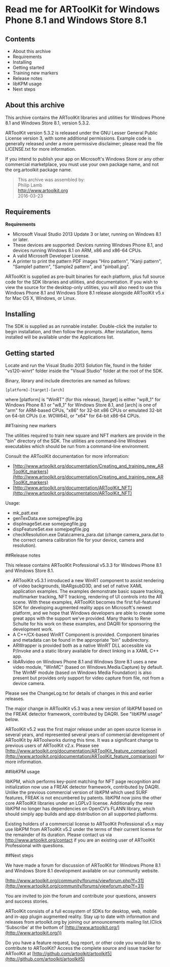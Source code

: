 # Read me for ARToolKit for Windows Phone 8.1 and Windows Store 8.1

## Contents

- About this archive
- Requirements
- Installing
- Getting started
- Training new markers
- Release notes
- libKPM usage
- Next steps


## About this archive

This archive contains the ARToolKit libraries and utilities for Windows Phone 8.1 and Windows Store 8.1, version 5.3.2.

ARToolKit version 5.3.2 is released under the GNU Lesser General Public License version 3, with some additional permissions. Example code is generally released under a more permissive disclaimer; please read the file LICENSE.txt for more information.

If you intend to publish your app on Microsoft's Windows Store or any other commercial marketplace, you must use your own package name, and not the org.artoolkit package name.

>This archive was assembled by:  
    Philip Lamb  
    http://www.artoolkit.org  
    2016-03-23  


## Requirements

**Requirements**  
- Microsoft Visual Studio 2013 Update 3 or later, running on Windows 8.1 or later.  
- These devices are supported: Devices running Windows Phone 8.1, and devices running Windows 8.1 on ARM, x86 and x86-64 CPUs.  
- A valid Microsoft Developer License.  
- A printer to print the pattern PDF images "Hiro pattern", "Kanji pattern", "Sample1 pattern", "Sample2 pattern", and "pinball.jpg".  

ARToolKit is supplied as pre-built binaries for each platform, plus full source code for the SDK libraries and utilities, and documentation. If you wish to view the source for the desktop-only utilities, you will also need to use this Windows Phone 8.1 and Windows Store 8.1 release alongside ARToolKit v5.x for Mac OS X, Windows, or Linux.


## Installing
 
The SDK is supplied as an runnable installer. Double-click the installer to begin installation, and then follow the prompts. After installation, items installed will be available under the Applications list.


## Getting started

Locate and run the Visual Studio 2013 Solution file, found in the folder "vs120-winrt" folder inside the "Visual Studio" folder at the root of the SDK.

Binary, library and include directories are named as follows:

```[platform]-[target]-[arch]```

where [platform] is "WinRT" (for this release), [target] is either "wp8_1" for Windows Phone 8.1 or "w8_1" for Windows Store 8.1, and [arch] is one of "arm" for ARM-based CPUs, "x86" for 32-bit x86 CPUs or emulated 32-bit on 64-bit CPUs (i.e. WOW64), or "x64" for 64-bit x86-64 CPUs.


##Training new markers

The utilities required to train new square and NFT markers are provide in the "bin" directory of the SDK. The utilities are command-line Windows executables which should be run from a command-line environment.

Consult the ARToolKit documentation for more information:  
- [http://www.artoolkit.org/documentation/Creating_and_training_new_ARToolKit_markers](http://www.artoolkit.org/documentation/Creating_and_training_new_ARToolKit_markers)  
- [http://www.artoolkit.org/documentation/ARToolKit_NFT](http://www.artoolkit.org/documentation/ARToolKit_NFT)

Usage:  
- mk\_patt.exe  
- genTexData.exe somejpegfile.jpg  
- dispImageSet.exe somejpegfile.jpg  
- dispFeatureSet.exe somejpegfile.jpg  
- checkResolution.exe Data\camera_para.dat (change camera_para.dat to the correct camera calibration file for your device, camera and resolution).


##Release notes

This release contains ARToolKit Professional v5.3.3 for Windows Phone 8.1 and Windows Store 8.1.

- ARToolKit v5.3.1 introduced a new WinRT component to assist rendering of video backgrounds, libARgsubD3D, and set of native XAML application examples. The examples demonstrate basic square tracking, multimarker tracking, NFT tracking, rendering of UI controls into the AR scene. With these examples, ARToolKit becomes the first full-featured SDK for developing augmented reality apps on Microsoft's newest platform, and we hope that Windows developers are able to create some great apps with the support we've provided. Many thanks to Rene Schulte for his work on these examples, and DAQRI for sponsoring the development work.  
- A C++/CX-based WinRT Component is provided. Component binaries and metadata can be found in the appropriate "bin" subdirectory.  
- ARWrapper is provided both as a native WinRT DLL accessible via P/Invoke and a static library available for direct linking in a XAML C++ app.  
- libARvideo on Windows Phone 8.1 and Windows Store 8.1 uses a new video module, "WinMC" (based on Windows.Media.Capture) by default. The WinMF module (based on Windows Media Foundation) is also present but provides only support for video capture from file, not from a device camera.  

Please see the ChangeLog.txt for details of changes in this and earlier releases.

The major change in ARToolKit v5.3 was a new version of libKPM based on the FREAK detector framework, contributed by DAQRI. See "libKPM usage" below.

ARToolKit v5.2 was the first major release under an open source license in several years, and represented several years of commercial development of ARToolKit by ARToolworks during this time. It was a significant change to previous users of ARToolKit v2.x. Please see [http://www.artoolkit.org/documentation/ARToolKit_feature_comparison](http://www.artoolkit.org/documentation/ARToolKit_feature_comparison) for more information.


##libKPM usage

libKPM, which performs key-point matching for NFT page recognition and initialization now use a FREAK detector framework, contributed by DAQRI. Unlike the previous commercial version of libKPM which used SURF features, FREAK is not encumbered by patents. libKPM now joins the other core ARToolKit libraries under an LGPLv3 license. Additionally the new libKPM no longer has dependencies on OpenCV’s FLANN library, which should simply app builds and app distribution on all supported platforms.

Existing holders of a commercial license to ARToolKit Professional v5.x may use libKPM from ARToolKit v5.2 under the terms of their current license for the remainder of its duration. Please contact us via http://www.artoolkit.org/contact if you are an existing user of ARToolKit Professional with questions.


##Next steps

We have made a forum for discussion of ARToolKit for Windows Phone 8.1 and Windows Store 8.1 development available on our community website.

[http://www.artoolkit.org/community/forums/viewforum.php?f=31](http://www.artoolkit.org/community/forums/viewforum.php?f=31)

You are invited to join the forum and contribute your questions, answers and success stories.

ARToolKit consists of a full ecosystem of SDKs for desktop, web, mobile and in-app plugin augmented reality. Stay up to date with information and releases from artoolkit.org by joining our announcements mailing list.(Click ‘Subscribe’ at the bottom of [http://www.artoolkit.org/](http://www.artoolkit.org/))

Do you have a feature request, bug report, or other code you would like to contribute to ARToolKit? Access the complete source and issue tracker for ARToolKit at [http://github.com/artoolkit/artoolkit5](http://github.com/artoolkit/artoolkit5)


